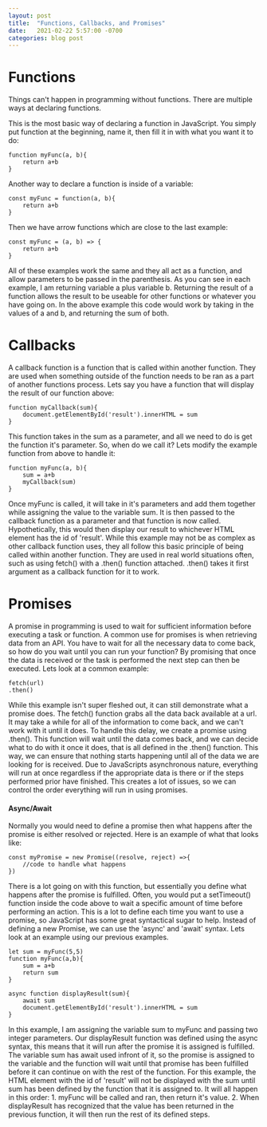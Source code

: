 ```yaml
---
layout: post
title:  "Functions, Callbacks, and Promises"
date:   2021-02-22 5:57:00 -0700
categories: blog post
---
```

# Functions

Things can't happen in programming without functions. There are multiple ways at declaring functions.

This is the most basic way of declaring a function in JavaScript. You simply put function at the beginning, name it, then fill it in with what you want it to do:

    function myFunc(a, b){
        return a+b
    }
    
Another way to declare a function is inside of a variable:

    const myFunc = function(a, b){
        return a+b
    }

Then we have arrow functions which are close to the last example:

    const myFunc = (a, b) => {
        return a+b
    }

All of these examples work the same and they all act as a function, and allow parameters to be passed in the parenthesis. As you can see in each example, I am returning variable a plus variable b. Returning the result of a function allows the result to be useable for other functions or whatever you have going on. In the above example this code would work by taking in the values of a and b, and returning the sum of both.

# Callbacks

A callback function is a function that is called within another function. They are used when something outside of the function needs to be ran as a part of another functions process. Lets say you have a function that will display the result of our function above:

    function myCallback(sum){
        document.getElementById('result').innerHTML = sum
    }

This function takes in the sum as a parameter, and all we need to do is get the function it's parameter. So, when do we call it? Lets modify the example function from above to handle it:

    function myFunc(a, b){
        sum = a+b
        myCallback(sum)
    }

Once myFunc is called, it will take in it's parameters and add them together while assigning the value to the variable sum. It is then passed to the callback function as a parameter and that function is now called. Hypothetically, this would then display our result to whichever HTML element has the id of 'result'. While this example may not be as complex as other callback function uses, they all follow this basic principle of being called within another function. They are used in real world situations often, such as using fetch() with a .then() function attached. .then() takes it first argument as a callback function for it to work.

# Promises 

A promise in programming is used to wait for sufficient information before executing a task or function. A common use for promises is when retrieving data from an API. You have to wait for all the necessary data to come back, so how do you wait until you can run your function? By promising that once the data is received or the task is performed the next step can then be executed. Lets look at a common example:

    fetch(url)
    .then()

While this example isn't super fleshed out, it can still demonstrate what a promise does. The fetch() function grabs all the data back available at a url. It may take a while for all of the information to come back, and we can't work with it until it does. To handle this delay, we create a promise using .then(). This function will wait until the data comes back, and we can decide what to do with it once it does, that is all defined in the .then() function. This way, we can ensure that nothing starts happening until all of the data we are looking for is received. Due to JavaScripts asynchronous nature, everything will run at once regardless if the appropriate data is there or if the steps performed prior have finished. This creates a lot of issues, so we can control the order everything will run in using promises.

#### Async/Await

Normally you would need to define a promise then what happens after the promise is either resolved or rejected. Here is an example of what that looks like:

    const myPromise = new Promise((resolve, reject) =>{
        //code to handle what happens
    })

There is a lot going on with this function, but essentially you define what happens after the promise is fulfilled. Often, you would put a setTimeout() function inside the code above to wait a specific amount of time before performing an action. This is a lot to define each time you want to use a promise, so JavaScript has some great syntactical sugar to help. Instead of defining a new Promise, we can use the 'async' and 'await' syntax. Lets look at an example using our previous examples.

    let sum = myFunc(5,5)
    function myFunc(a,b){
        sum = a+b
        return sum
    }

    async function displayResult(sum){
        await sum
        document.getElementById('result').innerHTML = sum
    }

In this example, I am assigning the variable sum to myFunc and passing two integer parameters. Our displayResult function was defined using the async syntax, this means that it will run after the promise it is assigned is fulfilled. The variable sum has await used infront of it, so the promise is assigned to the variable and the function will wait until that promise has been fulfilled before it can continue on with the rest of the function. For this example, the HTML element with the id of 'result' will not be displayed with the sum until sum has been defined by the function that it is assigned to. It will all happen in this order: 1. myFunc will be called and ran, then return it's value. 2. When displayResult has recognized that the value has been returned in the previous function, it will then run the rest of its defined steps.